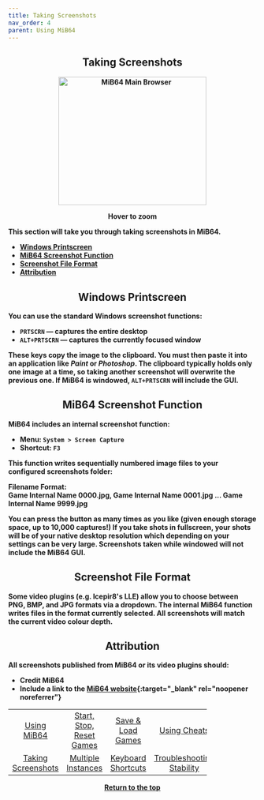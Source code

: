 ```yaml
---
title: Taking Screenshots
nav_order: 4
parent: Using MiB64
---
```


<style>
.zoom-pair {
  display: flex;
  gap: 12px;
  align-items: flex-start;
  position: relative;
}

.zoom-on-hover {
  display: inline-block;
  position: relative;
}

.zoom-on-hover img {
  display: block;
  cursor: zoom-in;
  transition: transform 0.3s ease;
  transform-origin: left center;
  position: relative;
  z-index: 1;
}

.zoom-on-hover:hover img {
  transform: scale(1.5);
}

.zoom-pair .zoom-on-hover:first-child:hover img {
  z-index: 9999;
}

.zoom-pair .zoom-on-hover:last-child:hover img {
  z-index: 100;
}
</style>

## <center><b>Taking Screenshots</b></center>
<b>
<div style="text-align: center;">
<div class="zoom-on-hover">
  <img src="/manual/asset/images/main.png" alt="MiB64 Main Browser" width="300" height="260" />
</div>
<p><strong>Hover to zoom</strong></p>
</div>

<!-- ClauseEcho: Interactive Image -->

This section will take you through <b>taking screenshots</b> in MiB64.

- [Windows Printscreen](#windows)  
- [MiB64 Screenshot Function](#internal)  
- [Screenshot File Format](#format)  
- [Attribution](#credit)

<a name="windows"></a>
## <center><b>Windows Printscreen</b></center>
<b>

You can use the standard Windows screenshot functions:

- `PRTSCRN` — captures the entire desktop  
- `ALT+PRTSCRN` — captures the currently focused window

These keys copy the image to the clipboard. You must then paste it into an application like <i>Paint</i> or <i>Photoshop</i>. The clipboard typically holds only one image at a time, so taking another screenshot will overwrite the previous one. If MiB64 is windowed, `ALT+PRTSCRN` will include the GUI.

<a name="internal"></a>
## <center><b>MiB64 Screenshot Function</b></center>
<b>

MiB64 includes an internal screenshot function:

- Menu: `System > Screen Capture`  
- Shortcut: `F3`

This function writes sequentially numbered image files to your configured screenshots folder:

**Filename Format:**  
Game Internal Name 0000.jpg, Game Internal Name 0001.jpg ... Game Internal Name 9999.jpg

You can press the button as many times as you like (given enough storage space, up to 10,000 captures!) If you take shots in fullscreen, your shots will be of your native desktop resolution which depending on your settings can be very large. Screenshots taken while windowed will not include the MiB64 GUI.

<a name="format"></a>
## <center><b>Screenshot File Format</b></center>
<b>

Some video plugins (e.g. Icepir8's LLE) allow you to choose between PNG, BMP, and JPG formats via a dropdown. The internal MiB64 function writes files in the format currently selected. All screenshots will match the current video colour depth.

<a name="credit"></a>
## <center><b>Attribution</b></center>
<b>

All screenshots published from MiB64 or its video plugins should:

- Credit MiB64  
- Include a link to the [MiB64 website](https://www.mib64.net){:target="_blank" rel="noopener noreferrer"}  

<!-- Footer Navigation Block -->

<table align="center" style="width: 80%">
  <tr>
    <td style="text-align: center"><a href="using-mib64">Using MiB64</a></td>
    <td style="text-align: center"><a href="start-stop-reset-games">Start, Stop, Reset Games</a></td>
    <td style="text-align: center"><a href="save-load-games">Save & Load Games</a></td>
    <td style="text-align: center"><a href="/manual/manual/manual/cheats">Using Cheats</a></td>
  </tr>
  <tr>
    <td style="text-align: center"><a href="taking-screenshots">Taking Screenshots</a></td>
    <td style="text-align: center"><a href="multiple-instances">Multiple Instances</a></td>
    <td style="text-align: center"><a href="keyboard-shortcuts">Keyboard Shortcuts</a></td>
    <td style="text-align: center"><a href="using-mib64-troubleshooting-stability">Troubleshooting Stability</a></td>
  </tr>
</table>

<p style="text-align:center"><a href="#">Return to the top</a></p>

<!-- ClauseEcho: Screenshot Protocol Activated -->

